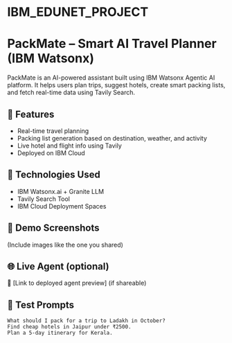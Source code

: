 # IBM_EDUNET_PROJECT
# PackMate – Smart AI Travel Planner (IBM Watsonx)

PackMate is an AI-powered assistant built using IBM Watsonx Agentic AI platform.
It helps users plan trips, suggest hotels, create smart packing lists, and fetch real-time data using Tavily Search.

## 🚀 Features
- Real-time travel planning
- Packing list generation based on destination, weather, and activity
- Live hotel and flight info using Tavily
- Deployed on IBM Cloud

## 🧠 Technologies Used
- IBM Watsonx.ai + Granite LLM
- Tavily Search Tool
- IBM Cloud Deployment Spaces

## 📸 Demo Screenshots
(Include images like the one you shared)

## 🌐 Live Agent (optional)
🔗 [Link to deployed agent preview] (if shareable)

## 🧪 Test Prompts
```text
What should I pack for a trip to Ladakh in October?
Find cheap hotels in Jaipur under ₹2500.
Plan a 5-day itinerary for Kerala.
